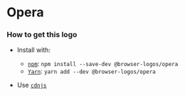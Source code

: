 # Opera

### How to get this logo

* Install with:

  * [`npm`](https://www.npmjs.com/): `npm install --save-dev @browser-logos/opera`
  * [`Yarn`](https://yarnpkg.com/): `yarn add --dev @browser-logos/opera`

* Use [`cdnjs`](https://cdnjs.com/libraries/browser-logos)

